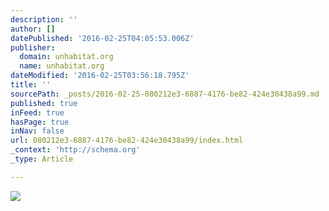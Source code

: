 ```yaml
---
description: ''
author: []
datePublished: '2016-02-25T04:05:53.006Z'
publisher:
  domain: unhabitat.org
  name: unhabitat.org
dateModified: '2016-02-25T03:56:18.795Z'
title: ''
sourcePath: _posts/2016-02-25-080212e3-6887-4176-be82-424e30438a99.md
published: true
inFeed: true
hasPage: true
inNav: false
url: 080212e3-6887-4176-be82-424e30438a99/index.html
_context: 'http://schema.org'
_type: Article

---
```

![](http://unhabitat.org/wp-content/uploads/2015/07/Climate-Change-Academy.jpg)